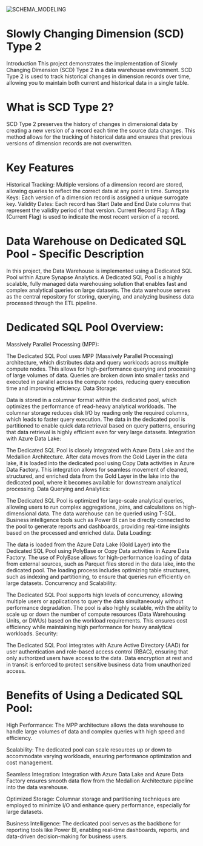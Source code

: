 ![SCHEMA_MODELING](https://github.com/user-attachments/assets/4a29875c-6523-4d34-8fb3-d8b4e6e1a22e)


# Slowly Changing Dimension (SCD) Type 2
Introduction
This project demonstrates the implementation of Slowly Changing Dimension (SCD) Type 2 in a data warehouse environment. SCD Type 2 is used to track historical changes in dimension records over time, allowing you to maintain both current and historical data in a single table.

# What is SCD Type 2?
SCD Type 2 preserves the history of changes in dimensional data by creating a new version of a record each time the source data changes. This method allows for the tracking of historical data and ensures that previous versions of dimension records are not overwritten.

# Key Features
Historical Tracking: Multiple versions of a dimension record are stored, allowing queries to reflect the correct data at any point in time.
Surrogate Keys: Each version of a dimension record is assigned a unique surrogate key.
Validity Dates: Each record has Start Date and End Date columns that represent the validity period of that version.
Current Record Flag: A flag (Current Flag) is used to indicate the most recent version of a record.


#  Data Warehouse on Dedicated SQL Pool - Specific Description
In this project, the Data Warehouse is implemented using a Dedicated SQL Pool within Azure Synapse Analytics. A Dedicated SQL Pool is a highly scalable, fully managed data warehousing solution that enables fast and complex analytical queries on large datasets. The data warehouse serves as the central repository for storing, querying, and analyzing business data processed through the ETL pipeline.

# Dedicated SQL Pool Overview:
Massively Parallel Processing (MPP):

The Dedicated SQL Pool uses MPP (Massively Parallel Processing) architecture, which distributes data and query workloads across multiple compute nodes. This allows for high-performance querying and processing of large volumes of data.
Queries are broken down into smaller tasks and executed in parallel across the compute nodes, reducing query execution time and improving efficiency.
Data Storage:

Data is stored in a columnar format within the dedicated pool, which optimizes the performance of read-heavy analytical workloads. The columnar storage reduces disk I/O by reading only the required columns, which leads to faster query execution.
The data in the dedicated pool is partitioned to enable quick data retrieval based on query patterns, ensuring that data retrieval is highly efficient even for very large datasets.
Integration with Azure Data Lake:

The Dedicated SQL Pool is closely integrated with Azure Data Lake and the Medallion Architecture. After data moves from the Gold Layer in the data lake, it is loaded into the dedicated pool using Copy Data activities in Azure Data Factory.
This integration allows for seamless movement of cleaned, structured, and enriched data from the Gold Layer in the lake into the dedicated pool, where it becomes available for downstream analytical processing.
Data Querying and Analytics:

The Dedicated SQL Pool is optimized for large-scale analytical queries, allowing users to run complex aggregations, joins, and calculations on high-dimensional data. The data warehouse can be queried using T-SQL.
Business intelligence tools such as Power BI can be directly connected to the pool to generate reports and dashboards, providing real-time insights based on the processed and enriched data.
Data Loading:

The data is loaded from the Azure Data Lake (Gold Layer) into the Dedicated SQL Pool using PolyBase or Copy Data activities in Azure Data Factory. The use of PolyBase allows for high-performance loading of data from external sources, such as Parquet files stored in the data lake, into the dedicated pool.
The loading process includes optimizing table structures, such as indexing and partitioning, to ensure that queries run efficiently on large datasets.
Concurrency and Scalability:

The Dedicated SQL Pool supports high levels of concurrency, allowing multiple users or applications to query the data simultaneously without performance degradation.
The pool is also highly scalable, with the ability to scale up or down the number of compute resources (Data Warehousing Units, or DWUs) based on the workload requirements. This ensures cost efficiency while maintaining high performance for heavy analytical workloads.
Security:

The Dedicated SQL Pool integrates with Azure Active Directory (AAD) for user authentication and role-based access control (RBAC), ensuring that only authorized users have access to the data.
Data encryption at rest and in transit is enforced to protect sensitive business data from unauthorized access.
# Benefits of Using a Dedicated SQL Pool:
High Performance: The MPP architecture allows the data warehouse to handle large volumes of data and complex queries with high speed and efficiency.

Scalability: The dedicated pool can scale resources up or down to accommodate varying workloads, ensuring performance optimization and cost management.

Seamless Integration: Integration with Azure Data Lake and Azure Data Factory ensures smooth data flow from the Medallion Architecture pipeline into the data warehouse.

Optimized Storage: Columnar storage and partitioning techniques are employed to minimize I/O and enhance query performance, especially for large datasets.

Business Intelligence: The dedicated pool serves as the backbone for reporting tools like Power BI, enabling real-time dashboards, reports, and data-driven decision-making for business users.
